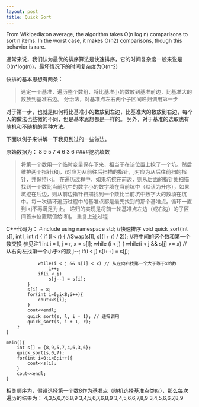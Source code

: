```yaml
---
layout: post
title: Quick Sort
---
```


From Wikipedia:on average, the algorithm takes O(n log n) comparisons to sort n items. In the worst case, it makes O(n2) comparisons, though this behavior is rare.

通常来说，我们认为最优的排序算法是快速排序，它的时间复杂度一般来说是O(n*log(n))，最坏情况下的时间复杂度为O(n^2)

快排的基本思想有两条：
> 选定一个基准，遍历整个数组，将比基准小的数放到基准前边，比基准大的数放到基准右边。
> 分治法，对基准点左右两个子区间递归调用第一步

对于第一步，也就是如何将比基准小的数放到左边，比基准大的数放到右边，每个人的做法也些微的不同，但是基本思想都是一样的。
另外，对于基准的选取也有随机和不随机的两种方法。

下面以例子来讲解一下我见到过的一些做法。


原始数据为：
	8 9 5 7 4 6 3 6 
####挖坑填数
> 将第一个数用一个临时变量保存下来，相当于在该位置上挖了一个坑。然后维护两个指针i和j，i对应为从前往后扫描的指针，j对应为从后往前扫的指针，并保持i<j。
在遍历过程中，如果坑挖在前边，则从后面的指针处扫描找到一个数比当前坑中的数字小的数字填在当前坑中（默认为升序），如果坑挖在后边，则从前边指针扫描找到一个数比当前坑中数字大的数填在坑中。每一次循环遍历过程中的基准点都是最先找到的那个基准点。循环一直到i<j不再满足为止。
> 递归的实现是将前一轮基准点左边（或右边）的子区间首末位置赋值给i和j。
> 重复上述过程

C++代码为：
	#include <iostream>
	using namespace std;
	//快速排序
	void quick_sort(int s[], int l, int r)
	{
		if (l < r)
		{
			//Swap(s[l], s[(l + r) / 2]); //将中间的这个数和第一个数交换 参见注1
			int i = l, j = r, x = s[l];
			while (i < j)
			{
				while(i < j && s[j] >= x) // 从右向左找第一个小于x的数
					j--;
				if(i < j)
					s[i++] = s[j];

				while(i < j && s[i] < x) // 从左向右找第一个大于等于x的数
					i++;
				if(i < j)
					s[j--] = s[i];
			}
			s[i] = x;
			for(int i=0;i<8;i++){
				cout<<s[i];
			}
			cout<<endl;
			quick_sort(s, l, i - 1); // 递归调用
			quick_sort(s, i + 1, r);
		}
	}

	main(){
		int s[] = {8,9,5,7,4,6,3,6};
		quick_sort(s,0,7);
		for(int i=0;i<8;i++){
			cout<<s[i];
		}
		cout<<endl;
	}

相关顺序为，假设选择第一个数8作为基准点（随机选择基准点类似），那么每次遍历的结果为：
	4,3,5,6,7,6,8,9
	3,4,5,6,7,6,8,9
	3,4,5,6,6,7,8,9
	3,4,5,6,6,7,8,9

####
	


